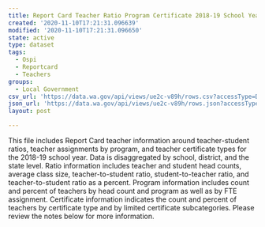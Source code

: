 ```yaml
---
title: Report Card Teacher Ratio Program Certificate 2018-19 School Year
created: '2020-11-10T17:21:31.096639'
modified: '2020-11-10T17:21:31.096650'
state: active
type: dataset
tags:
  - Ospi
  - Reportcard
  - Teachers
groups:
  - Local Government
csv_url: 'https://data.wa.gov/api/views/ue2c-v89h/rows.csv?accessType=DOWNLOAD'
json_url: 'https://data.wa.gov/api/views/ue2c-v89h/rows.json?accessType=DOWNLOAD'
layout: post

---
```

This file includes Report Card teacher information around teacher-student ratios, teacher assignments by program, and teacher certificate types for the 2018-19 school year. Data is disaggregated by school, district, and the state level. Ratio information includes teacher and student head counts, average class size, teacher-to-student ratio, student-to-teacher ratio, and teacher-to-student ratio as a percent. Program information includes count and percent of teachers by head count and program as well as by FTE assignment. Certificate information indicates the count and percent of teachers by certificate type and by limited certificate subcategories. Please review the notes below for more information.
